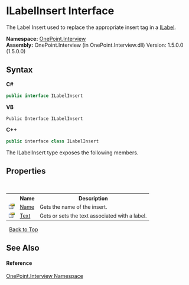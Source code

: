 # ILabelInsert Interface
 

The Label Insert used to replace the appropriate insert tag in a <a href="T_OnePoint_Interview_ILabel">ILabel</a>.

**Namespace:**&nbsp;<a href="N_OnePoint_Interview">OnePoint.Interview</a><br />**Assembly:**&nbsp;OnePoint.Interview (in OnePoint.Interview.dll) Version: 1.5.0.0 (1.5.0.0)

## Syntax

**C#**<br />
``` C#
public interface ILabelInsert
```

**VB**<br />
``` VB
Public Interface ILabelInsert
```

**C++**<br />
``` C++
public interface class ILabelInsert
```

The ILabelInsert type exposes the following members.


## Properties
&nbsp;<table><tr><th></th><th>Name</th><th>Description</th></tr><tr><td>![Public property](media/pubproperty.gif "Public property")</td><td><a href="P_OnePoint_Interview_ILabelInsert_Name">Name</a></td><td>
Gets the name of the insert.</td></tr><tr><td>![Public property](media/pubproperty.gif "Public property")</td><td><a href="P_OnePoint_Interview_ILabelInsert_Text">Text</a></td><td>
Gets or sets the text associated with a label.</td></tr></table>&nbsp;
<a href="#ilabelinsert-interface">Back to Top</a>

## See Also


#### Reference
<a href="N_OnePoint_Interview">OnePoint.Interview Namespace</a><br />